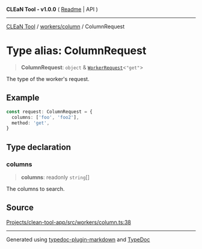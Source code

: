 **CLEaN Tool - v1.0.0** ( [Readme](../../../README.md) \| API )

***

[CLEaN Tool](../../../modules.md) / [workers/column](../README.md) / ColumnRequest

# Type alias: ColumnRequest

> **ColumnRequest**: `object` & [`WorkerRequest`](../../../types/workers/type-aliases/WorkerRequest.md)\<`"get"`\>

The type of the worker's request.

## Example

```ts
const request: ColumnRequest = {
  columns: ['foo', 'foo2'],
  method: 'get',
}
```

## Type declaration

### columns

> **columns**: readonly `string`[]

The columns to search.

## Source

[Projects/clean-tool-app/src/workers/column.ts:38](https://github.com/yuckyh/clean-tool-app/)

***

Generated using [typedoc-plugin-markdown](https://www.npmjs.com/package/typedoc-plugin-markdown) and [TypeDoc](https://typedoc.org/)
